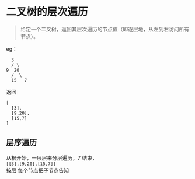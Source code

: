 # 二叉树的层次遍历
>给定一个二叉树，返回其层次遍历的节点值（即逐层地，从左到右访问所有节点）。    

eg：
```
  3
  / \
9  20
  /  \
  15   7
```
返回
```
[
  [3],
  [9,20],
  [15,7]
]
```

## 层序遍历
从根开始，一层层来分层遍历，7 结束，  
`[[3],[9,20],[15,7]]`  
按层 每个节点把子节点告知  
